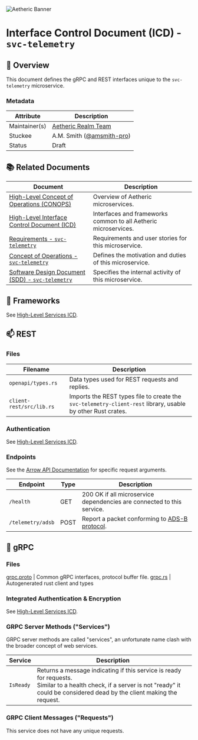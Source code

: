 ![Aetheric Banner](https://github.com/aetheric-oss/.github/raw/main/assets/doc-banner.png)

# Interface Control Document (ICD) - `svc-telemetry`

## :telescope: Overview

This document defines the gRPC and REST interfaces unique to the `svc-telemetry` microservice.

### Metadata

| Attribute     | Description                                                       |
| ------------- |-------------------------------------------------------------------|
| Maintainer(s) | [Aetheric Realm Team](https://github.com/orgs/aetheric-oss/teams/dev-realm) |
| Stuckee       | A.M. Smith ([@amsmith-pro](https://github.com/amsmith-pro))         |
| Status        | Draft                                                             |

## :books: Related Documents

Document | Description
--- | ---
[High-Level Concept of Operations (CONOPS)](https://github.com/aetheric-oss/se-services/blob/develop/docs/conops.md) | Overview of Aetheric microservices.
[High-Level Interface Control Document (ICD)](https://github.com/aetheric-oss/se-services/blob/develop/docs/icd.md)  | Interfaces and frameworks common to all Aetheric microservices.
[Requirements - `svc-telemetry`](https://nocodb.aetheric.nl/dashboard/#/nc/view/6ffa7547-b2ab-4d02-b5cb-ed2d3c60e2c7) | Requirements and user stories for this microservice.
[Concept of Operations - `svc-telemetry`](./conops.md) | Defines the motivation and duties of this microservice.
[Software Design Document (SDD) - `svc-telemetry`](./sdd.md) | Specifies the internal activity of this microservice.

## :hammer: Frameworks

See [High-Level Services ICD](https://github.com/aetheric-oss/se-services/blob/develop/docs/icd.md).

## :mailbox: REST

### Files

Filename | Description
--- | ---
`openapi/types.rs` | Data types used for REST requests and replies.
`client-rest/src/lib.rs` | Imports the REST types file to create the `svc-telemetry-client-rest` library, usable by other Rust crates.

### Authentication

See [High-Level Services ICD](https://github.com/aetheric-oss/se-services/blob/develop/docs/icd.md).

### Endpoints

See the [Arrow API Documentation](https://www.arrowair.com/docs/category/apis) for specific request arguments.

| Endpoint | Type | Description |
| ---- | --- | ---- |
| `/health` | GET | 200 OK if all microservice dependencies are connected to this service.
| `/telemetry/adsb` | POST | Report a packet conforming to [ADS-B protocol](https://airmetar.main.jp/radio/ADS-B%20Decoding%20Guide.pdf).


## :speech_balloon: gRPC

### Files

[grpc.proto](../proto/grpc.proto) | Common gRPC interfaces, protocol buffer file.
[grpc.rs](../client-grpc/src/grpc.rs) | Autogenerated rust client and types

### Integrated Authentication & Encryption

See [High-Level Services ICD](https://github.com/aetheric-oss/se-services/blob/develop/docs/icd.md).

### GRPC Server Methods ("Services")

GRPC server methods are called "services", an unfortunate name clash with the broader concept of web services.

| Service | Description |
| ---- | ---- |
| `IsReady` | Returns a message indicating if this service is ready for requests.<br>Similar to a health check, if a server is not "ready" it could be considered dead by the client making the request.

### GRPC Client Messages ("Requests")

This service does not have any unique requests.

